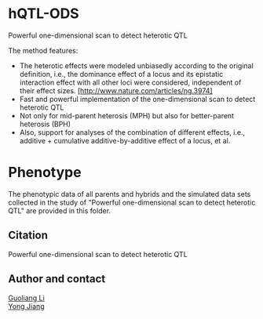 # hQTL-ODS
Powerful one-dimensional scan to detect heterotic QTL

The method features:
- The heterotic effects were modeled unbiasedly according to the original definition, i.e., the dominance effect of a locus and its epistatic interaction effect with all other loci were considered, independent of their effect sizes. [http://www.nature.com/articles/ng.3974]
- Fast and powerful implementation of the one-dimensional scan to detect heterotic QTL
- Not only for mid-parent heterosis (MPH) but also for better-parent heterosis (BPH)
- Also, support for analyses of the combination of different effects, i.e., additive + cumulative additive-by-additive effect of a locus, et al.

# Phenotype
The phenotypic data of all parents and hybrids and the simulated data sets collected in the study of "Powerful one-dimensional scan to detect heterotic QTL" are provided in this folder.

## Citation
Powerful one-dimensional scan to detect heterotic QTL

## Author and contact
[Guoliang Li](lig@ipk-gatersleben.de)   
[Yong Jiang](yong@ipk-gatersleben.de)
